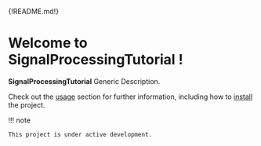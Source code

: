 {!README.md!}

# Welcome to SignalProcessingTutorial !

**SignalProcessingTutorial** Generic Description.

Check out the [usage](usage) section for further information, including how to [install](usage#installation) the project.

!!! note

    This project is under active development.

